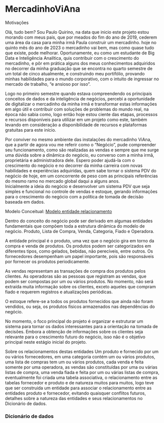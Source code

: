 # MercadinhoViAna

Motivações

Olá, tudo bem? Sou Paulo Quirino, na data que inicio este projeto estou morando com meus pais, que por meados do fim do ano de 2019, cederem uma área da casa para minha irmã Paula construir um mercadinho. hoje no quinto mês do ano de 2023 o mercadinho vai bem, mas como quase tudo que existe, pode melhorar. Oportunamente, eu como um estudante de Big Data e Inteligência Analítica, quis contribuir com o crescimento do mercadinho, e pôr em prática alguns dos meus conhecimentos adquiridos no decorrer da minha graduação que se encontra no quarto semestre de um total de cinco atualmente, e construindo meu portifólio, provando minhas habilidades para o mundo corporativo, com o intuito de ingressar no mercado de trabalho, “e ansioso por isso”. 

Logo no primeiro semestre quando estava compreendendo os principais conceitos de dados e da inteligência de negócios, percebi a oportunidade de digitalizar o mercadinho da minha irmã e transformar estas informações em algo útil e contribuir com soluções de problemas do mundo real, na época não sabia como, logo então hoje estou ciente das etapas, processos e recursos disponíveis para utilizar em um projeto como este, também levando em consideração a disponibilidade de recursos e plataformas gratuitas para este início.

Por conviver no mesmo ambiente das instalações do mercadinho ViAna, que a partir de agora vou me referir como o “Negócio”, pude compreender seu funcionamento, como são realizadas as vendas e sempre que me surge uma dúvida sobre a dinâmica do negócio, eu converso com a minha irmã, proprietária e administradora dele.
Espero poder ajudá-la com o crescimento do negócio e no decorrer da minha carreira com novas habilidades e experiências adquiridas, quem sabe tornar o sistema PDV do negócio de hoje, em um concorrente de peso com as principais referências do mesmo ramo no mercado global daqui a alguns anos.   
Inicialmente a ideia do negócio e desenvolver um sistema PDV que seja simples e funcional no controle de vendas e estoque, gerando informações para o crescimento do negócio com a política de tomada de decisão baseada em dados. 

Modelo Conceitual:
[Modelo entidade relacionamento](https://github.com/PauloQuirinoCD/MercadinhoViAna/blob/main/Modelo%20Conceitual%20(Final%20-%20BRMW).pdf)

Dentro do conceito do negócio pode ser derivado em algumas entidades fundamentais que compõem toda a estrutura dinâmica do modelo de negócio.
Produto, Lista de Compra, Venda, Categoria, Fiado e Operadora.

A entidade principal é o produto, uma vez que o negócio gira em torno da compra e venda de produtos. Os produtos podem ser categorizados em diferentes tipos, como gelados, bebidas, não perecíveis, entre outros. Os fornecedores desempenham um papel importante, pois são responsáveis por fornecer os produtos periodicamente.

As vendas representam as transações de compra dos produtos pelos clientes. As operadoras são as pessoas que registram as vendas, que podem ser compostas por um ou vários produtos. No momento, não será extraída muita informação sobre os clientes, exceto aqueles que compram fiado e requerem registros e atualizações periódicas.

O estoque refere-se a todos os produtos fornecidos que ainda não foram vendidos, ou seja, os produtos físicos armazenados nas dependências do negócio.

No momento, o foco principal do projeto é organizar e estruturar um sistema para tornar os dados interessantes para a orientação na tomada de decisões. Embora a obtenção de informações sobre os clientes seja relevante para o crescimento futuro do negócio, isso não é o objetivo principal neste estágio inicial do projeto.

   Sobre os relacionamentos destas entidades
Um produto e fornecido por um ou vários fornecedores, em uma categoria contém um ou vários produtos, uma lista de compras tem um ou vários produtos, cada venda e feita somente por uma operadora, as vendas são constituídas por uma ou várias listas de compra, uma venda fiada e feita por um ou várias listas de compra, eventualmente foi criada uma tabela associativa, o relacionamento entre as tabelas fornecedor e produto e de natureza muitos para muitos, logo teve que ser construida um entidade para associar o relacionamento entre as entidades produto e fornecedor, evitando quaisquer conflitos futuros, detalhes sobre a natureza das entidades e seus relacionamentos no Dicionário de dados.

### Dicionário de dados
